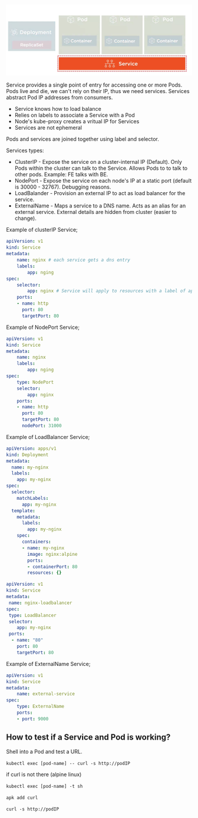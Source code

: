 ![](./services.png)

Service provides a single point of entry for accessing one or more Pods.
Pods live and die, we can't rely on their IP, thus we need services. Services abstract Pod IP addresses from consumers.
- Service knows how to load balance
- Relies on labels to associate a Service with a Pod
- Node's kube-proxy creates a vritual IP for Services
- Services are not ephemeral

Pods and services are joined together using label and selector.


Services types:
- ClusterIP - Expose the service on a cluster-internal IP (Default). Only Pods within the cluster can talk to the Service. Allows Pods to to talk to other pods. Example: FE talks with BE.
- NodePort - Expose the service on each node's IP at a static port (default is 30000 - 32767). Debugging reasons.
- LoadBalander - Provision an external IP to act as load balancer for the service. 
- ExternalName - Maps a service to a DNS name. Acts as an alias for an external service. External details are hidden from cluster (easier to change).

Example of clusterIP Service;
```yaml
apiVersion: v1
kind: Service
metadata:
    name: nginx # each service gets a dns entry
    labels: 
        app: nging
spec: 
    selector:
        app: nginx # Service will apply to resources with a label of app: nginx
    ports: 
    - name: http
      port: 80
      targetPort: 80
```

Example of NodePort Service;
```yaml
apiVersion: v1
kind: Service
metadata:
    name: nginx 
    labels: 
        app: nging
spec: 
    type: NodePort
    selector:
        app: nginx 
    ports: 
    - name: http
      port: 80
      targetPort: 80
      nodePort: 31000
```

Example of LoadBalancer Service;
```yaml
apiVersion: apps/v1
kind: Deployment
metadata:
  name: my-nginx
  labels:
    app: my-nginx
spec:
  selector:
    matchLabels:
      app: my-nginx
  template:
    metadata:
      labels:
        app: my-nginx
    spec:
      containers:
      - name: my-nginx
        image: nginx:alpine
        ports:
        - containerPort: 80
        resources: {}
```
```yaml
apiVersion: v1
kind: Service
metadata:
 name: nginx-loadbalancer
spec:
 type: LoadBalancer
 selector:
    app: my-nginx
 ports:
  - name: "80"
    port: 80
    targetPort: 80
```

Example of ExternalName Service;
```yaml
apiVersion: v1
kind: Service
metadata:
    name: external-service 
spec: 
    type: ExternalName
    ports: 
    - port: 9000
```

## How to test if a Service and Pod is working?
Shell into a Pod and test a URL. 

`kubectl exec [pod-name] -- curl -s http://podIP`

if curl is not there (alpine linux)

`kubectl exec [pod-name] -t sh`

`apk add curl`

`curl -s http://podIP`